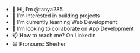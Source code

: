 - 👋 Hi, I’m @tanya285 
- 👀 I’m interested in building projects
- 🌱 I’m currently learning Web Development
- 💞️ I’m looking to collaborate on App Development 
- 📫 How to reach me? On Linkedin
- 😄 Pronouns: She/her


<!---
tanya285/tanya285 is a ✨ special ✨ repository because its `README.md` (this file) appears on your GitHub profile.
You can click the Preview link to take a look at your changes.
--->
